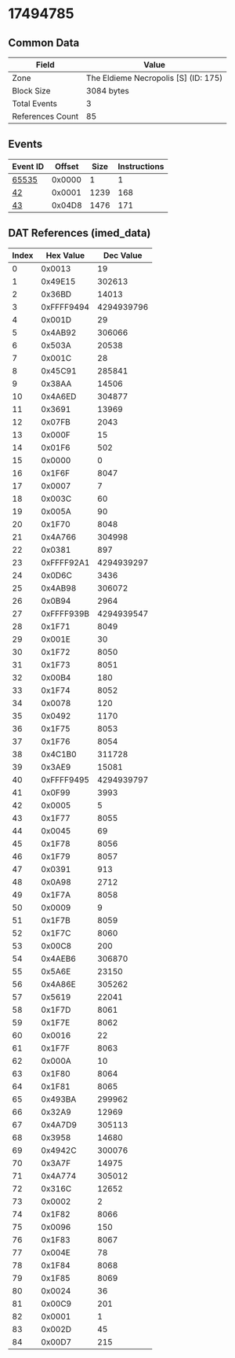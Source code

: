 # 17494785

## Common Data

| Field            | Value                                |
|------------------|--------------------------------------|
| Zone             | The Eldieme Necropolis [S] (ID: 175) |
| Block Size       | 3084 bytes                           |
| Total Events     | 3                                    |
| References Count | 85                                   |

## Events

| Event ID            | Offset   |   Size |   Instructions |
|---------------------|----------|--------|----------------|
| [65535](./65535.md) | 0x0000   |      1 |              1 |
| [42](./42.md)       | 0x0001   |   1239 |            168 |
| [43](./43.md)       | 0x04D8   |   1476 |            171 |

## DAT References (imed_data)

|   Index | Hex Value   |   Dec Value |
|---------|-------------|-------------|
|       0 | 0x0013      |          19 |
|       1 | 0x49E15     |      302613 |
|       2 | 0x36BD      |       14013 |
|       3 | 0xFFFF9494  |  4294939796 |
|       4 | 0x001D      |          29 |
|       5 | 0x4AB92     |      306066 |
|       6 | 0x503A      |       20538 |
|       7 | 0x001C      |          28 |
|       8 | 0x45C91     |      285841 |
|       9 | 0x38AA      |       14506 |
|      10 | 0x4A6ED     |      304877 |
|      11 | 0x3691      |       13969 |
|      12 | 0x07FB      |        2043 |
|      13 | 0x000F      |          15 |
|      14 | 0x01F6      |         502 |
|      15 | 0x0000      |           0 |
|      16 | 0x1F6F      |        8047 |
|      17 | 0x0007      |           7 |
|      18 | 0x003C      |          60 |
|      19 | 0x005A      |          90 |
|      20 | 0x1F70      |        8048 |
|      21 | 0x4A766     |      304998 |
|      22 | 0x0381      |         897 |
|      23 | 0xFFFF92A1  |  4294939297 |
|      24 | 0x0D6C      |        3436 |
|      25 | 0x4AB98     |      306072 |
|      26 | 0x0B94      |        2964 |
|      27 | 0xFFFF939B  |  4294939547 |
|      28 | 0x1F71      |        8049 |
|      29 | 0x001E      |          30 |
|      30 | 0x1F72      |        8050 |
|      31 | 0x1F73      |        8051 |
|      32 | 0x00B4      |         180 |
|      33 | 0x1F74      |        8052 |
|      34 | 0x0078      |         120 |
|      35 | 0x0492      |        1170 |
|      36 | 0x1F75      |        8053 |
|      37 | 0x1F76      |        8054 |
|      38 | 0x4C1B0     |      311728 |
|      39 | 0x3AE9      |       15081 |
|      40 | 0xFFFF9495  |  4294939797 |
|      41 | 0x0F99      |        3993 |
|      42 | 0x0005      |           5 |
|      43 | 0x1F77      |        8055 |
|      44 | 0x0045      |          69 |
|      45 | 0x1F78      |        8056 |
|      46 | 0x1F79      |        8057 |
|      47 | 0x0391      |         913 |
|      48 | 0x0A98      |        2712 |
|      49 | 0x1F7A      |        8058 |
|      50 | 0x0009      |           9 |
|      51 | 0x1F7B      |        8059 |
|      52 | 0x1F7C      |        8060 |
|      53 | 0x00C8      |         200 |
|      54 | 0x4AEB6     |      306870 |
|      55 | 0x5A6E      |       23150 |
|      56 | 0x4A86E     |      305262 |
|      57 | 0x5619      |       22041 |
|      58 | 0x1F7D      |        8061 |
|      59 | 0x1F7E      |        8062 |
|      60 | 0x0016      |          22 |
|      61 | 0x1F7F      |        8063 |
|      62 | 0x000A      |          10 |
|      63 | 0x1F80      |        8064 |
|      64 | 0x1F81      |        8065 |
|      65 | 0x493BA     |      299962 |
|      66 | 0x32A9      |       12969 |
|      67 | 0x4A7D9     |      305113 |
|      68 | 0x3958      |       14680 |
|      69 | 0x4942C     |      300076 |
|      70 | 0x3A7F      |       14975 |
|      71 | 0x4A774     |      305012 |
|      72 | 0x316C      |       12652 |
|      73 | 0x0002      |           2 |
|      74 | 0x1F82      |        8066 |
|      75 | 0x0096      |         150 |
|      76 | 0x1F83      |        8067 |
|      77 | 0x004E      |          78 |
|      78 | 0x1F84      |        8068 |
|      79 | 0x1F85      |        8069 |
|      80 | 0x0024      |          36 |
|      81 | 0x00C9      |         201 |
|      82 | 0x0001      |           1 |
|      83 | 0x002D      |          45 |
|      84 | 0x00D7      |         215 |
